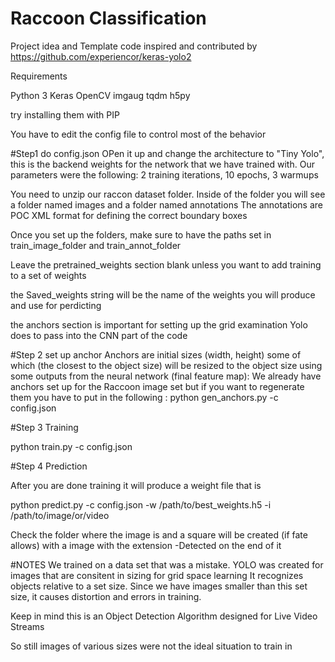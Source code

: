 # Raccoon Classification 

Project idea and Template code inspired and contributed by https://github.com/experiencor/keras-yolo2



Requirements

Python 3
Keras 
OpenCV
imgaug
tqdm
h5py

try installing them with PIP




You have to edit the config file to control most of the behavior

#Step1 do config.json
OPen it up and change the architecture to "Tiny Yolo", this is the backend weights for the network that 
we have trained with. 
Our parameters were the following: 2 training iterations, 10 epochs, 3 warmups

You need to unzip our raccon dataset folder. 
Inside of the folder you will see a folder named images and a folder named annotations
The annotations are POC XML format for defining the correct boundary boxes

Once you set up the folders, make sure to have the paths set in train_image_folder and train_annot_folder 

Leave the pretrained_weights section blank unless you want to add training to a set of weights

the Saved_weights string will be the name of the weights you will produce and use for perdicting

the anchors section is important for setting up the grid examination Yolo does to pass into the CNN part of the code

#Step 2 set up anchor
Anchors are initial sizes (width, height) some of which (the closest to the object size) will be resized to the object size 
using some outputs from the neural network (final feature map):
We already have anchors set up for the Raccoon image set but if you want to regenerate them you have to put in the following
: python gen_anchors.py -c config.json

#Step 3 Training 

python train.py -c config.json

#Step 4 Prediction

After you are done training it will produce a weight file that is

python predict.py -c config.json -w /path/to/best_weights.h5 -i /path/to/image/or/video

Check the folder where the image is and a square will be created (if fate allows)
with a image with the extension -Detected on the end of it

#NOTES
We trained on a data set that was a mistake. 
YOLO was created for images that are consitent in sizing for grid space learning 
It recognizes objects relative to a set size. Since we have images smaller than this 
set size, it causes distortion and errors in training. 

Keep in mind this is an Object Detection Algorithm designed for Live Video Streams 

So still images of various sizes were not the ideal situation to train in 
